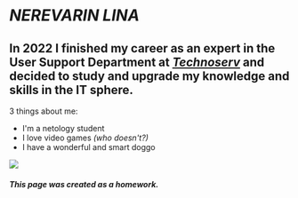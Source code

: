 # _NEREVARIN LINA_

## In 2022 I finished my career as an expert in the User Support Department at *[Technoserv](https://t1-integration.ru/)* and decided to study and upgrade my knowledge and skills in the IT sphere.

3 things about me:
* I'm a netology student
* I love video games _(who doesn't?)_
* I have a wonderful and smart doggo 
   
![](https://i.ibb.co/Pj95Bvq/photo-2023-04-30-17-54-10.jpg)

##### This page was created as a homework.